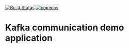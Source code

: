 [![Build Status](https://travis-ci.com/digid0c/kafka-app-demo.svg?branch=master)](https://travis-ci.com/github/digid0c/kafka-app-demo)
[![codecov](https://codecov.io/gh/digid0c/kafka-app-demo/branch/master/graph/badge.svg?token=81OP0FB9MG)](https://codecov.io/gh/digid0c/kafka-app-demo)

# Kafka communication demo application
